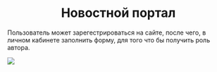 <h1 align="center">Новостной портал</h1>
<p>Пользователь может зарегестрироваться на сайте, после чего, в личном кабинете заполнить форму, для того что бы получить роль автора.</p>
<img src="![image](https://github.com/user-attachments/assets/8ce843b2-91be-437b-933c-0d558defa8ca)">

